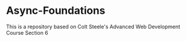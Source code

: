 # Async-Foundations
This is a repository based on Colt Steele's Advanced Web Development Course Section 6
